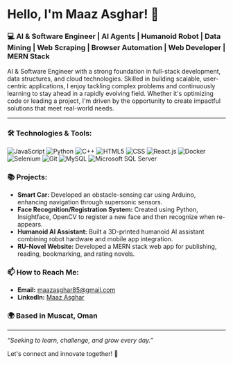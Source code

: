 # Hello, I'm Maaz Asghar! 👋

### 💻 AI & Software Engineer | AI Agents | Humanoid Robot | Data Mining | Web Scraping | Browser Automation | Web Developer | MERN Stack

AI & Software Engineer with a strong foundation in full-stack development, data structures, and cloud technologies. Skilled in building scalable, user-centric applications, I enjoy tackling complex problems and continuously learning to stay ahead in a rapidly evolving field. Whether it's optimizing code or leading a project, I'm driven by the opportunity to create impactful solutions that meet real-world needs.

---

### 🛠️ Technologies & Tools:

![JavaScript](https://img.shields.io/badge/-JavaScript-000?&logo=JavaScript)
![Python](https://img.shields.io/badge/-Python-000?&logo=Python)
![C++](https://img.shields.io/badge/-C++-00599C?&logo=cplusplus)
![HTML5](https://img.shields.io/badge/-HTML5-000?&logo=HTML5)
![CSS](https://img.shields.io/badge/-CSS3-1572B6?&logo=CSS3)
![React.js](https://img.shields.io/badge/-React-000?&logo=React)
![Docker](https://img.shields.io/badge/-Docker-000?&logo=Docker)
![Selenium](https://img.shields.io/badge/-Selenium-43B02A?&logo=Selenium)
![Git](https://img.shields.io/badge/-Git-000?&logo=Git)
![MySQL](https://img.shields.io/badge/-MySQL-000?&logo=mysql)
![Microsoft SQL Server](https://img.shields.io/badge/-Microsoft%20SQL%20Server-CC2927?&logo=microsoftsqlserver)

### 📚 Projects:

- **Smart Car:** Developed an obstacle-sensing car using Arduino, enhancing navigation through supersonic sensors.
- **Face Recognition/Registration System:** Created using Python, Insightface, OpenCV to register a new face and then recognize when re-appears.
- **Humanoid AI Assistant:** Built a 3D-printed humanoid AI assistant combining robot hardware and mobile app integration.
- **RU-Novel Website:** Developed a MERN stack web app for publishing, reading, bookmarking, and rating novels.

### 📫 How to Reach Me:

- **Email:** [maazasghar85@gmail.com](mailto:maazasghar85@gmail.com)
- **LinkedIn:** [Maaz Asghar](https://www.linkedin.com/in/maaz-asghar/)

### 🌍 Based in Muscat, Oman

---

*“Seeking to learn, challenge, and grow every day.”*

Let's connect and innovate together! 🚀
